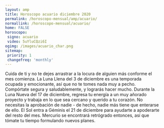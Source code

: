```yaml
---
layout: amp
title: Horoscopo acuario diciembre 2020 
permalink: /horoscopo-mensual/amp/acuario/
normallink: /horoscopo-mensual/acuario/
home: FALSE
horoscopo:
 signo: acuario
 video: 5uYluCQzi6I
ogimg: /images/acuario_char.png
sitemap:
 priority: 1
 changefreq: 'monthly'
---
```



Cuida de ti y no te dejes arrastrar a la locura de alguien más conforme el mes comienza. La Luna Llena del 3 de diciembre es una temporada ocupada y emocionante, así que no te tomes nada muy a pecho. Compórtate segura y saludablemente, y lograrás hacer mucho. Durante la Luna Nueva del 17 de diciembre, regresa tu energía a un muy añorado proyecto y trabaja en lo que sea cercano y querido a tu corazón. No necesitas la aprobación de nadie - de hecho, nadie más tiene que enterarse de ello. El Sol entra a Géminis el 21 de diciembre para ayudarte a apoderarte del resto del mes. Mercurio se encontrará retrógrado entonces, así que tómate tu tiempo formulando nuevos planes.